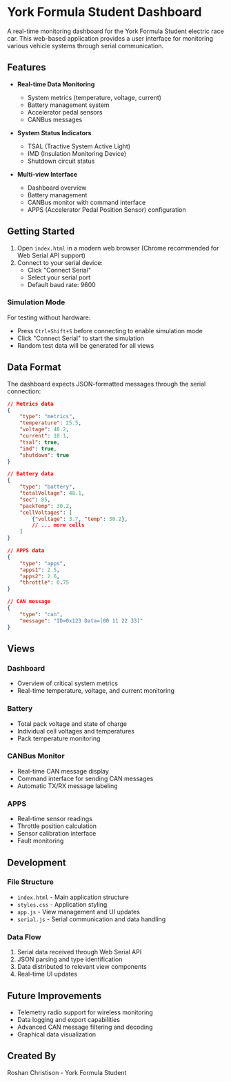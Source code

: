 # York Formula Student Dashboard

A real-time monitoring dashboard for the York Formula Student electric race car. This web-based application provides a user interface for monitoring various vehicle systems through serial communication.

## Features

- **Real-time Data Monitoring**
  - System metrics (temperature, voltage, current)
  - Battery management system
  - Accelerator pedal sensors
  - CANBus messages

- **System Status Indicators**
  - TSAL (Tractive System Active Light)
  - IMD (Insulation Monitoring Device)
  - Shutdown circuit status

- **Multi-view Interface**
  - Dashboard overview
  - Battery management
  - CANBus monitor with command interface
  - APPS (Accelerator Pedal Position Sensor) configuration

## Getting Started

1. Open `index.html` in a modern web browser (Chrome recommended for Web Serial API support)
2. Connect to your serial device:
   - Click "Connect Serial"
   - Select your serial port
   - Default baud rate: 9600

### Simulation Mode

For testing without hardware:
- Press `Ctrl+Shift+S` before connecting to enable simulation mode
- Click "Connect Serial" to start the simulation
- Random test data will be generated for all views

## Data Format

The dashboard expects JSON-formatted messages through the serial connection:

```json
// Metrics data
{
    "type": "metrics",
    "temperature": 25.5,
    "voltage": 48.2,
    "current": 10.1,
    "tsal": true,
    "imd": true,
    "shutdown": true
}

// Battery data
{
    "type": "battery",
    "totalVoltage": 48.1,
    "soc": 85,
    "packTemp": 30.2,
    "cellVoltages": [
        {"voltage": 3.7, "temp": 30.2},
        // ... more cells
    ]
}

// APPS data
{
    "type": "apps",
    "apps1": 2.5,
    "apps2": 2.6,
    "throttle": 0.75
}

// CAN message
{
    "type": "can",
    "message": "ID=0x123 Data=[00 11 22 33]"
}
```

## Views

### Dashboard
- Overview of critical system metrics
- Real-time temperature, voltage, and current monitoring

### Battery
- Total pack voltage and state of charge
- Individual cell voltages and temperatures
- Pack temperature monitoring

### CANBus Monitor
- Real-time CAN message display
- Command interface for sending CAN messages
- Automatic TX/RX message labeling

### APPS
- Real-time sensor readings
- Throttle position calculation
- Sensor calibration interface
- Fault monitoring

## Development

### File Structure
- `index.html` - Main application structure
- `styles.css` - Application styling
- `app.js` - View management and UI updates
- `serial.js` - Serial communication and data handling

### Data Flow
1. Serial data received through Web Serial API
2. JSON parsing and type identification
3. Data distributed to relevant view components
4. Real-time UI updates

## Future Improvements
- Telemetry radio support for wireless monitoring
- Data logging and export capabilities
- Advanced CAN message filtering and decoding
- Graphical data visualization

## Created By
Roshan Christison - York Formula Student